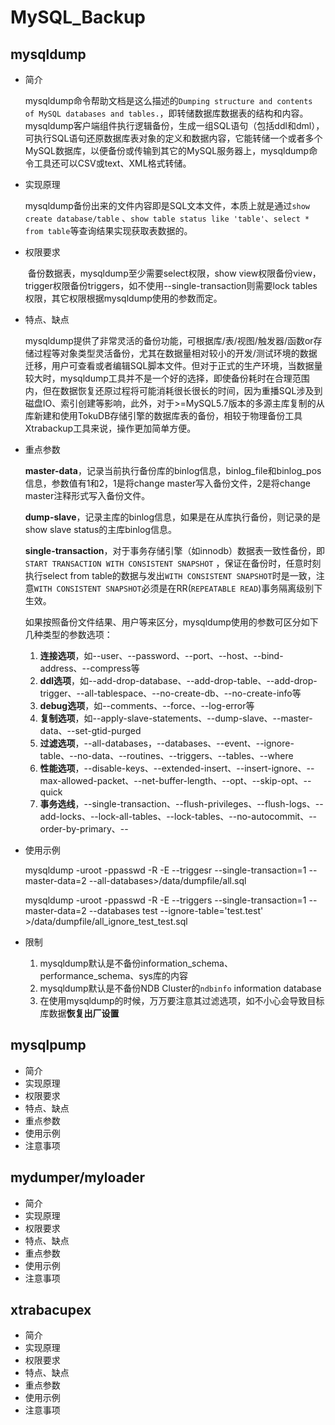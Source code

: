 # 			MySQL_Backup

## mysqldump

- 简介

  ​	mysqldump命令帮助文档是这么描述的`Dumping structure and contents of MySQL databases and tables.`，即转储数据库数据表的结构和内容。mysqldump客户端组件执行逻辑备份，生成一组SQL语句（包括ddl和dml），可执行SQL语句还原数据库表对象的定义和数据内容，它能转储一个或者多个MySQL数据库，以便备份或传输到其它的MySQL服务器上，mysqldump命令工具还可以CSV或text、XML格式转储。

- 实现原理

  ​	mysqldump备份出来的文件内容即是SQL文本文件，本质上就是通过`show create database/table` 、`show table status like 'table'`、`select * from table`等查询结果实现获取表数据的。

- 权限要求

  ​	备份数据表，mysqldump至少需要select权限，show view权限备份view，trigger权限备份triggers，如不使用--single-transaction则需要lock tables权限，其它权限根据mysqldump使用的参数而定。

- 特点、缺点

  ​	mysqldump提供了非常灵活的备份功能，可根据库/表/视图/触发器/函数or存储过程等对象类型灵活备份，尤其在数据量相对较小的开发/测试环境的数据迁移，用户可查看或者编辑SQL脚本文件。但对于正式的生产环境，当数据量较大时，mysqldump工具并不是一个好的选择，即使备份耗时在合理范围内，但在数据恢复还原过程将可能消耗很长很长的时间，因为重播SQL涉及到磁盘IO、索引创建等影响，此外，对于>=MySQL5.7版本的多源主库复制的从库新建和使用TokuDB存储引擎的数据库表的备份，相较于物理备份工具Xtrabackup工具来说，操作更加简单方便。

- 重点参数

  **master-data**，记录当前执行备份库的binlog信息，binlog_file和binlog_pos信息，参数值有1和2，1是将change master写入备份文件，2是将change master注释形式写入备份文件。

  **dump-slave**，记录主库的binlog信息，如果是在从库执行备份，则记录的是show slave status的主库binlog信息。

  **single-transaction**，对于事务存储引擎（如innodb）数据表一致性备份，即`START TRANSACTION WITH CONSISTENT SNAPSHOT` ，保证在备份时，任意时刻执行select from table的数据与发出`WITH CONSISTENT SNAPSHOT`时是一致，注意`WITH CONSISTENT SNAPSHOT`必须是在RR(`REPEATABLE READ`)事务隔离级别下生效。

   	如果按照备份文件结果、用户等来区分，mysqldump使用的参数可区分如下几种类型的参数选项：

  	1. **连接选项**，如--user、--password、--port、--host、--bind-address、--compress等
   	2. **ddl选项**，如--add-drop-database、--add-drop-table、--add-drop-trigger、--all-tablespace、--no-create-db、--no-create-info等
   	3. **debug选项**，如--comments、--force、--log-error等
   	4. **复制选项**，如--apply-slave-statements、--dump-slave、--master-data、--set-gtid-purged
   	5. **过滤选项**，--all-databases，--databases、--event、--ignore-table、--no-data、--routines、--triggers、--tables、--where
   	6. **性能选项**，--disable-keys、--extended-insert、--insert-ignore、--max-allowed-packet、--net-buffer-length、--opt、--skip-opt、--quick
   	7. **事务选线**，--single-transaction、--flush-privileges、--flush-logs、--add-locks、--lock-all-tables、--lock-tables、--no-autocommit、--order-by-primary、--

- 使用示例

  mysqldump -uroot -ppasswd  -R -E --triggesr --single-transaction=1  --master-data=2  --all-databases>/data/dumpfile/all.sql

  mysqldump  -uroot -ppasswd -R -E --triggers --single-transaction=1 --master-data=2 --databases test --ignore-table='test.test'  >/data/dumpfile/all_ignore_test_test.sql

- 限制

  1. mysqldump默认是不备份information_schema、performance_schema、sys库的内容
  2. mysqldump默认是不备份NDB Cluster的`ndbinfo` information database
  3. 在使用mysqldump的时候，万万要注意其过滤选项，如不小心会导致目标库数据**恢复出厂设置**

## mysqlpump

- 简介
- 实现原理
- 权限要求
- 特点、缺点
- 重点参数
- 使用示例
- 注意事项

## mydumper/myloader

- 简介
- 实现原理
- 权限要求
- 特点、缺点
- 重点参数
- 使用示例
- 注意事项

## xtrabacupex

- 简介
- 实现原理
- 权限要求
- 特点、缺点
- 重点参数
- 使用示例
- 注意事项